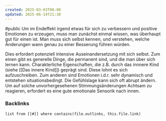```yaml
---
created: 2025-03-03T08:00
updated: 2025-06-14T21:38
---
```

#public
Um im Endeffekt irgend etwas für sich zu verbessern und positive Emotionen zu erzeugen, muss man zunächst einmal wissen, was überhaupt gut für einen ist. Man muss sich selbst kennen, und verstehen, welche Änderungen wann genau zu einer Besserung führen würden.

Dies erfordert potenziell intensive Auseinandersetzung mit sich selbst. 
Zum einen gibt es generelle Dinge, die permanent sind, und die man über sich lernen kann. Charakterliche Eigenschaften, die z.B. durch das innnere Kind (siehe [[Das innere Kind]]) geprägt sind. Diese lohnt es sich aufzuschreiben. 
Zum anderen sind Emotionen i.d.r. sehr dynamisch und entstehen situationsbedingt. Die Gefühlslage kann sich oft abrupt ändern. Um auf solche unvorhergesehenen Stimmungsänderungen Achtsam zu reagieren, erfordert es eine gute emotionale Sensorik nach innen. 


### Backlinks
```dataview 
list from [[#]] where contains(file.outlinks, this.file.link)
```


